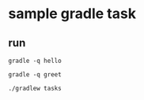 # sample gradle task

## run

```shell
gradle -q hello
```

```shell
gradle -q greet
```

```shell
./gradlew tasks
```
